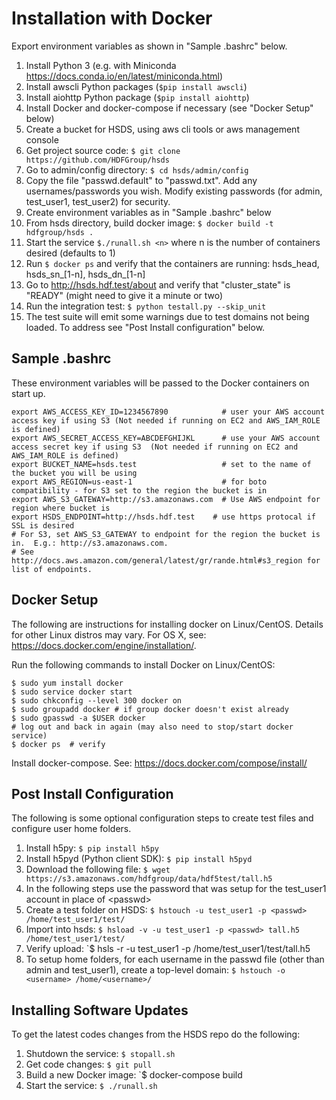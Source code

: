 Installation with Docker
========================

Export environment variables as shown in "Sample .bashrc" below.

1. Install Python 3 (e.g. with Miniconda <https://docs.conda.io/en/latest/miniconda.html>)
2. Install awscli Python packages (`$pip install awscli`)
3. Install aiohttp Python package (`$pip install aiohttp`)
4. Install Docker and docker-compose if necessary (see "Docker Setup" below)
5. Create a bucket for HSDS, using aws cli tools or aws management console
6. Get project source code: `$ git clone https://github.com/HDFGroup/hsds`
7. Go to admin/config directory: `$ cd hsds/admin/config`
8. Copy the file "passwd.default" to "passwd.txt".  Add any usernames/passwords you wish.  Modify existing passwords (for admin, test_user1, test_user2) for security.
9. Create environment variables as in "Sample .bashrc" below
10. From hsds directory, build docker image:  `$ docker build -t hdfgroup/hsds .`
11. Start the service `$./runall.sh <n>` where n is the number of containers desired (defaults to 1)
12. Run `$ docker ps` and verify that the containers are running: hsds_head, hsds_sn_[1-n], hsds_dn_[1-n]
13. Go to <http://hsds.hdf.test/about> and verify that "cluster_state" is "READY" (might need to give it a minute or two)
14. Run the integration test: `$ python testall.py --skip_unit`
15. The test suite will emit some warnings due to test domains not being loaded.  To address see "Post Install configuration" below.

Sample .bashrc
--------------

These environment variables will be passed to the Docker containers on start up.

    export AWS_ACCESS_KEY_ID=1234567890            # user your AWS account access key if using S3 (Not needed if running on EC2 and AWS_IAM_ROLE is defined)
    export AWS_SECRET_ACCESS_KEY=ABCDEFGHIJKL      # use your AWS account access secret key if using S3  (Not needed if running on EC2 and AWS_IAM_ROLE is defined)
    export BUCKET_NAME=hsds.test                   # set to the name of the bucket you will be using
    export AWS_REGION=us-east-1                    # for boto compatibility - for S3 set to the region the bucket is in
    export AWS_S3_GATEWAY=http://s3.amazonaws.com  # Use AWS endpoint for region where bucket is
    export HSDS_ENDPOINT=http://hsds.hdf.test    # use https protocal if SSL is desired
    # For S3, set AWS_S3_GATEWAY to endpoint for the region the bucket is in.  E.g.: http://s3.amazonaws.com.
    # See http://docs.aws.amazon.com/general/latest/gr/rande.html#s3_region for list of endpoints.

Docker Setup
------------

The following are instructions for installing docker on Linux/CentOS.  Details for other Linux distros
may vary.  For OS X, see: <https://docs.docker.com/engine/installation/>.

Run the following commands to install Docker on Linux/CentOS:

    $ sudo yum install docker
    $ sudo service docker start
    $ sudo chkconfig --level 300 docker on
    $ sudo groupadd docker # if group docker doesn't exist already
    $ sudo gpasswd -a $USER docker
    # log out and back in again (may also need to stop/start docker service)
    $ docker ps  # verify

Install docker-compose.  See: <https://docs.docker.com/compose/install/>

Post Install Configuration
--------------------------

The following is some optional configuration steps to create test files and configure
user home folders.

1. Install h5py: `$ pip install h5py`
2. Install h5pyd (Python client SDK): `$ pip install h5pyd`
3. Download the following file: `$ wget https://s3.amazonaws.com/hdfgroup/data/hdf5test/tall.h5`
4. In the following steps use the password that was setup for the test_user1 account in place of \<passwd\>
5. Create a test folder on HSDS: `$ hstouch -u test_user1 -p <passwd> /home/test_user1/test/` 
6. Import into hsds: `$ hsload -v -u test_user1 -p <passwd> tall.h5 /home/test_user1/test/`
7. Verify upload: `$ hsls -r -u test_user1 -p <passwd> /home/test_user1/test/tall.h5
8. To setup home folders, for each username in the passwd file (other than admin and test_user1), create a top-level domain: `$ hstouch -o <username> /home/<username>/`

Installing Software Updates
---------------------------

To get the latest codes changes from the HSDS repo do the following:

1. Shutdown the service: `$ stopall.sh`
2. Get code changes: `$ git pull`
3. Build a new Docker image: `$ docker-compose build
4. Start the service: `$ ./runall.sh`
